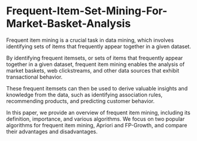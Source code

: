 # Frequent-Item-Set-Mining-For-Market-Basket-Analysis

Frequent item mining is a crucial task in data mining, which involves identifying sets of items that frequently appear together in a given dataset.

By identifying frequent itemsets, or sets of items that frequently appear together in a given dataset, frequent item mining enables the analysis of market baskets, web clickstreams, and other data sources that exhibit transactional behavior.

These frequent itemsets can then be used to derive valuable insights and knowledge from the data, such as identifying association rules, recommending products, and predicting customer behavior.

In this paper, we provide an overview of frequent item mining, including its definition, importance, and various algorithms. We focus on two popular algorithms for frequent item mining, Apriori and FP-Growth, and compare their advantages and disadvantages.
